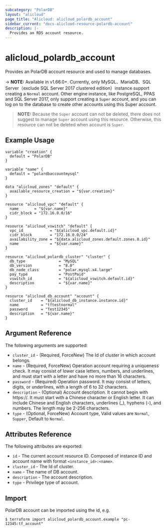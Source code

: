 ```yaml
---
subcategory: "PolarDB"
layout: "alicloud"
page_title: "Alicloud: alicloud_polardb_account"
sidebar_current: "docs-alicloud-resource-polardb-account"
description: |-
  Provides an RDS account resource.
---
```


# alicloud\_polardb\_account

Provides an PolarDB account resource and used to manage databases.

-> **NOTE:** Available in v1.66.0+. Currently, only MySQL、MariaDB、SQL Server（exclude SQL Server 2017 clustered edition）instance support creating a `Normal` account. Other engine instance, like PostgreSQL, PPAS and SQL Server 2017, only support creating a `Super` account, and you can log on to the database to create other accounts using this Super account.
> **NOTE:** Because the `Super` account can not be deleted, there does not suggest to manage `Super` account using this resource. Otherwise, this resource can not be deleted when account is `Super`.

## Example Usage

```
variable "creation" {
  default = "PolarDB"
}

variable "name" {
  default = "polardbaccountmysql"
}

data "alicloud_zones" "default" {
  available_resource_creation = "${var.creation}"
}

resource "alicloud_vpc" "default" {
  name       = "${var.name}"
  cidr_block = "172.16.0.0/16"
}

resource "alicloud_vswitch" "default" {
  vpc_id            = "${alicloud_vpc.default.id}"
  cidr_block        = "172.16.0.0/24"
  availability_zone = "${data.alicloud_zones.default.zones.0.id}"
  name              = "${var.name}"
}

resource "alicloud_polardb_cluster" "cluster" {
  db_type               = "MySQL"
  db_version            = "8.0"
  db_node_class         = "polar.mysql.x4.large"
  pay_type              = "PostPaid"
  vswitch_id            = "${alicloud_vswitch.default.id}"
  description           = "${var.name}"
}

resource "alicloud_db_account" "account" {
  cluster_id    = "${alicloud_db_instance.instance.id}"
  name          = "tftestnormal"
  password      = "Test12345"
  description   = "${var.name}"
}
```

## Argument Reference

The following arguments are supported:

* `cluster_id` - (Required, ForceNew) The Id of cluster in which account belongs.
* `name` - (Required, ForceNew) Operation account requiring a uniqueness check. It may consist of lower case letters, numbers, and underlines, and must start with a letter and have no more than 16 characters.
* `password` - (Required) Operation password. It may consist of letters, digits, or underlines, with a length of 6 to 32 characters.
* `description` - (Optional) Account description. It cannot begin with https://. It must start with a Chinese character or English letter. It can include Chinese and English characters, underlines (_), hyphens (-), and numbers. The length may be 2-256 characters.
* `type` - (Optional, ForceNew) Account type, Valid values are `Normal`, `Supper`, Default to `Normal`.
## Attributes Reference

The following attributes are exported:

* `id` - The current account resource ID. Composed of instance ID and account name with format `<instance_id>:<name>`.
* `cluster_id` - The Id of cluster.
* `name` - The name of DB account.
* `description` - The account description.
* `type` - Privilege type of account.

## Import

PolarDB account can be imported using the id, e.g.

```
$ terraform import alicloud_polardb_account.example "pc-12345:tf_account"
```